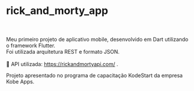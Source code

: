 # rick_and_morty_app<br><br>

Meu primeiro projeto de aplicativo mobile, desenvolvido em Dart utilizando o framework Flutter.  <br>
Foi utilizada arquitetura REST e formato JSON.<br> <br>
🤖 API utilizada: https://rickandmortyapi.com/ . <br>

Projeto apresentado no programa de capacitação KodeStart da empresa Kobe Apps. 
